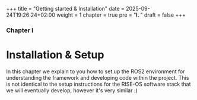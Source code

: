 +++
title = "Getting started & Installation"
date = 2025-09-24T19:26:24+02:00
weight = 1
chapter = true
pre = "<b>I. </b>"
draft = false
+++

### Chapter I

# Installation & Setup

In this chapter we explain to you how to set up the ROS2 environment for understanding the framework and developing code within the project. This is not identical to the setup instructions for the RISE-OS software stack that we will eventually develop, however it's very similar :)